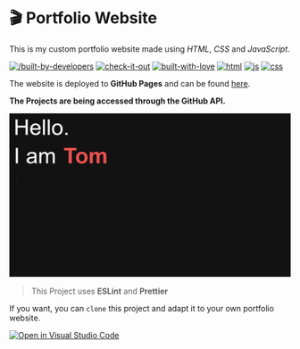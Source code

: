# :clapper: Portfolio Website

This is my custom portfolio website made using _HTML_, _CSS_ and _JavaScript_.

[![/built-by-developers](https://forthebadge.com/images/badges/built-by-developers.svg)](https://github.com/schmelto/Portfolio/graphs/contributors) [![check-it-out](https://forthebadge.com/images/badges/check-it-out.svg)](https://schmelto.github.io/Portfolio/) [![built-with-love](https://forthebadge.com/images/badges/built-with-love.svg)](https://github.com/schmelto) [![html](https://forthebadge.com/images/badges/uses-html.svg)](https://www.w3schools.com/html/) [![js](https://forthebadge.com/images/badges/uses-js.svg)](https://www.w3schools.com/js/) [![css](https://forthebadge.com/images/badges/uses-css.svg)](https://www.w3schools.com/css/)

The website is deployed to **GitHub Pages** and can be found [here](https://schmelto.github.io/Portfolio/).

**The Projects are being accessed through the GitHub API.**

![portfolio](./assets/portfolio.gif)

> This Project uses **ESLint** and **Prettier**

If you want, you can `clone` this project and adapt it to your own portfolio website.

[![Open in Visual Studio Code](https://open.vscode.dev/badges/open-in-vscode.svg)](https://open.vscode.dev/schmelto/Portfolio)
